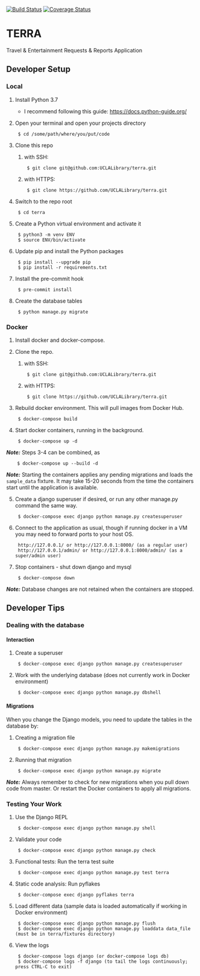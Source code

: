[![Build Status](https://travis-ci.com/UCLALibrary/terra.svg?branch=master)](https://travis-ci.com/UCLALibrary/terra) [![Coverage Status](https://coveralls.io/repos/github/UCLALibrary/terra/badge.svg?branch=master)](https://coveralls.io/github/UCLALibrary/terra?branch=master)

# TERRA
Travel & Entertainment Requests & Reports Application

## Developer Setup

### Local

1. Install Python 3.7
	- I recommend following this guide: https://docs.python-guide.org/
2. Open your terminal and open your projects directory

		$ cd /some/path/where/you/put/code

3. Clone this repo
	1. with SSH:

			$ git clone git@github.com:UCLALibrary/terra.git

	2. with HTTPS:

			$ git clone https://github.com/UCLALibrary/terra.git

4. Switch to the repo root

		$ cd terra

5. Create a Python virtual environment and activate it

		$ python3 -m venv ENV
		$ source ENV/bin/activate

6. Update pip and install the Python packages

		$ pip install --upgrade pip
		$ pip install -r requirements.txt

7. Install the pre-commit hook

		$ pre-commit install

8. Create the database tables

		$ python manage.py migrate

### Docker

1. Install docker and docker-compose.

2. Clone the repo.

	1. with SSH:

			$ git clone git@github.com:UCLALibrary/terra.git

	2. with HTTPS:

			$ git clone https://github.com/UCLALibrary/terra.git

3. Rebuild docker environment.  This will pull images from Docker Hub.

		$ docker-compose build

4. Start docker containers, running in the background.

		$ docker-compose up -d

***Note:*** Steps 3-4 can be combined, as

		$ docker-compose up --build -d

***Note:*** Starting the containers applies any pending migrations and loads the `sample_data` fixture.
It may take 15-20 seconds from the time the containers start until the application is available.

5. Create a django superuser if desired, or run any other manage.py command the same way.

		$ docker-compose exec django python manage.py createsuperuser

6. Connect to the application as usual, though if running docker in a VM you may need to forward ports to your host OS.

		http://127.0.0.1/ or http://127.0.0.1:8000/ (as a regular user)
		http://127.0.0.1/admin/ or http://127.0.0.1:8000/admin/ (as a super/admin user)

7. Stop containers - shut down django and mysql

		$ docker-compose down

***Note:*** Database changes are not retained when the containers are stopped.

## Developer Tips

### Dealing with the database

#### Interaction

1. Create a superuser

		$ docker-compose exec django python manage.py createsuperuser

2. Work with the underlying database (does not currently work in Docker environment)

		$ docker-compose exec django python manage.py dbshell

#### Migrations

When you change the Django models, you need to update the tables in the database by:

1. Creating a migration file

		$ docker-compose exec django python manage.py makemigrations

2. Running that migration

		$ docker-compose exec django python manage.py migrate

***Note:*** Always remember to check for new migrations when you pull down code from master.  Or restart the Docker containers to apply all migrations.

### Testing Your Work

1. Use the Django REPL

		$ docker-compose exec django python manage.py shell

2. Validate your code

		$ docker-compose exec django python manage.py check

3. Functional tests: Run the terra test suite

		$ docker-compose exec django python manage.py test terra

4. Static code analysis: Run pyflakes

		$ docker-compose exec django pyflakes terra

5. Load different data (sample data is loaded automatically if working in Docker environment)

		$ docker-compose exec django python manage.py flush
		$ docker-compose exec django python manage.py loaddata data_file (must be in terra/fixtures directory)

6. View the logs

		$ docker-compose logs django (or docker-compose logs db)
		$ docker-compose logs -f django (to tail the logs continuously; press CTRL-C to exit)
